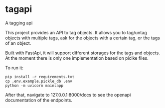 # tagapi
A tagging api

This project provides an API to tag objects. It allows you to tag/untag objects with multiple tags, ask for the objects with a certain tag, or the tags of an object.

Built with FastApi, it will support different storages for the tags and objects. At the moment there is only one implementation based on piclke files.

To run it:

```
pip install -r requirements.txt
cp .env.example.pickle_db .env
python -m uvicorn main:app
```
After that, navigate to 127.0.0.1:8000/docs to see the openapi documentation of the endpoints.
